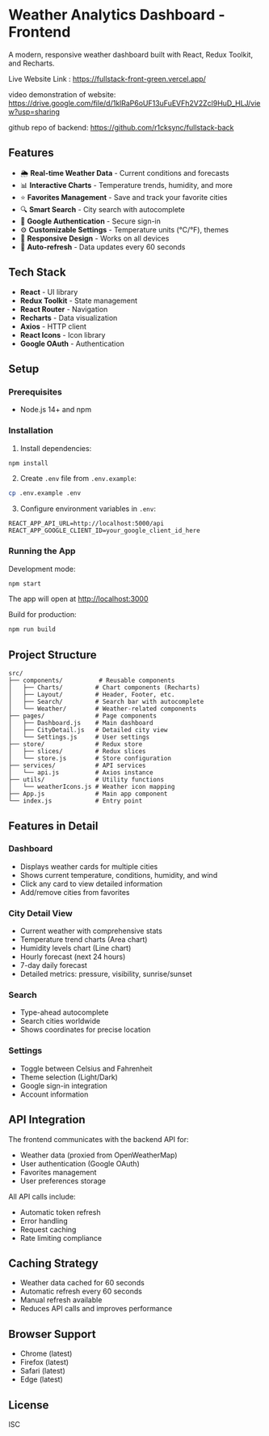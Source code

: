 # Weather Analytics Dashboard - Frontend

A modern, responsive weather dashboard built with React, Redux Toolkit, and Recharts.

Live Website Link : https://fullstack-front-green.vercel.app/

video demonstration of website: https://drive.google.com/file/d/1klRaP6oUF13uFuEVFh2V2Zcl9HuD_HLJ/view?usp=sharing

github repo of backend: https://github.com/r1cksync/fullstack-back


## Features

- 🌦️ **Real-time Weather Data** - Current conditions and forecasts
- 📊 **Interactive Charts** - Temperature trends, humidity, and more
- ⭐ **Favorites Management** - Save and track your favorite cities
- 🔍 **Smart Search** - City search with autocomplete
- 🔐 **Google Authentication** - Secure sign-in
- ⚙️ **Customizable Settings** - Temperature units (°C/°F), themes
- 📱 **Responsive Design** - Works on all devices
- 🔄 **Auto-refresh** - Data updates every 60 seconds

## Tech Stack

- **React** - UI library
- **Redux Toolkit** - State management
- **React Router** - Navigation
- **Recharts** - Data visualization
- **Axios** - HTTP client
- **React Icons** - Icon library
- **Google OAuth** - Authentication

## Setup

### Prerequisites

- Node.js 14+ and npm

### Installation

1. Install dependencies:
```bash
npm install
```

2. Create `.env` file from `.env.example`:
```bash
cp .env.example .env
```

3. Configure environment variables in `.env`:
```
REACT_APP_API_URL=http://localhost:5000/api
REACT_APP_GOOGLE_CLIENT_ID=your_google_client_id_here
```

### Running the App

Development mode:
```bash
npm start
```

The app will open at [http://localhost:3000](http://localhost:3000)

Build for production:
```bash
npm run build
```

## Project Structure

```
src/
├── components/          # Reusable components
│   ├── Charts/         # Chart components (Recharts)
│   ├── Layout/         # Header, Footer, etc.
│   ├── Search/         # Search bar with autocomplete
│   └── Weather/        # Weather-related components
├── pages/              # Page components
│   ├── Dashboard.js    # Main dashboard
│   ├── CityDetail.js   # Detailed city view
│   └── Settings.js     # User settings
├── store/              # Redux store
│   ├── slices/         # Redux slices
│   └── store.js        # Store configuration
├── services/           # API services
│   └── api.js          # Axios instance
├── utils/              # Utility functions
│   └── weatherIcons.js # Weather icon mapping
├── App.js              # Main app component
└── index.js            # Entry point
```

## Features in Detail

### Dashboard
- Displays weather cards for multiple cities
- Shows current temperature, conditions, humidity, and wind
- Click any card to view detailed information
- Add/remove cities from favorites

### City Detail View
- Current weather with comprehensive stats
- Temperature trend charts (Area chart)
- Humidity levels chart (Line chart)
- Hourly forecast (next 24 hours)
- 7-day daily forecast
- Detailed metrics: pressure, visibility, sunrise/sunset

### Search
- Type-ahead autocomplete
- Search cities worldwide
- Shows coordinates for precise location

### Settings
- Toggle between Celsius and Fahrenheit
- Theme selection (Light/Dark)
- Google sign-in integration
- Account information

## API Integration

The frontend communicates with the backend API for:
- Weather data (proxied from OpenWeatherMap)
- User authentication (Google OAuth)
- Favorites management
- User preferences storage

All API calls include:
- Automatic token refresh
- Error handling
- Request caching
- Rate limiting compliance

## Caching Strategy

- Weather data cached for 60 seconds
- Automatic refresh every 60 seconds
- Manual refresh available
- Reduces API calls and improves performance

## Browser Support

- Chrome (latest)
- Firefox (latest)
- Safari (latest)
- Edge (latest)

## License

ISC
